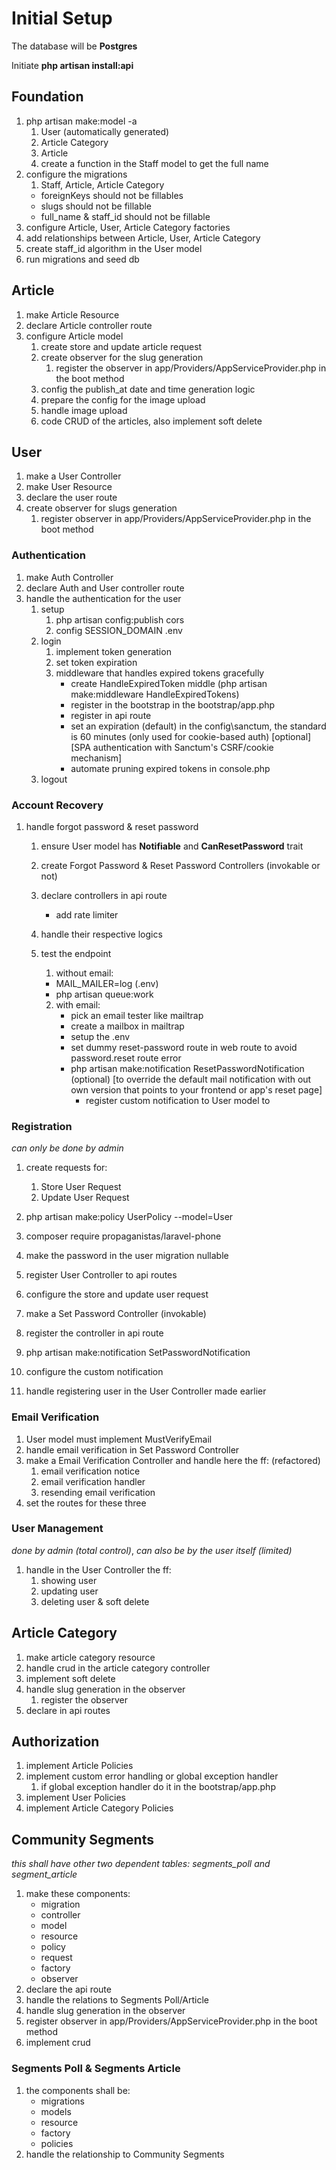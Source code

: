 # Initial Setup 

The database will be **Postgres**

Initiate **php artisan install:api**

## Foundation 

1. php artisan make:model -a 
    1. User (automatically generated)
    2. Article Category
    3. Article 
    4. create a function in the Staff model to get the full name 
2. configure the migrations
    1. Staff, Article, Article Category
    - foreignKeys should not be fillables
    - slugs should not be fillable
    - full_name & staff_id should not be fillable
3. configure Article, User, Article Category factories  
4. add relationships between Article, User, Article Category
5. create staff_id algorithm in the User model 
6. run migrations and seed db 
   
## Article 

1. make Article Resource
2. declare Article controller route 
3.  configure Article model
    1.  create store and update article request
    2. create observer for the slug generation 
        1. register the observer in app/Providers/AppServiceProvider.php in the boot method
    3. config the publish_at date and time generation logic
    4. prepare the config for the image upload
    5. handle image upload 
    6. code CRUD of the articles, also implement soft delete

## User 

1. make a User Controller
2. make User Resource
3. declare the user route
4. create observer for slugs generation
   1. register observer in app/Providers/AppServiceProvider.php in the boot method

### Authentication 

1. make Auth Controller 
2. declare Auth and User controller route
3. handle the authentication for the user 
    1.  setup 
        1. php artisan config:publish cors
        2. config SESSION_DOMAIN .env 
    2. login
        1. implement token generation 
        2. set token expiration
        3. middleware that handles expired tokens gracefully 
            - create HandleExpiredToken middle (php artisan make:middleware HandleExpiredTokens)
            - register in the bootstrap in the bootstrap/app.php 
            - register in api route
            - set an expiration (default) in the config\sanctum, the standard is 60 minutes (only used for          cookie-based auth)  [optional] [SPA authentication with Sanctum's CSRF/cookie mechanism]
            - automate pruning expired tokens in console.php
    3. logout

### Account Recovery 

 1.  handle forgot password & reset password
     1.  ensure User model has **Notifiable** and **CanResetPassword** trait
     2.  create Forgot Password & Reset Password Controllers (invokable or not)
     4.  declare controllers in api route
          - add rate limiter     
     5.  handle their respective logics 
     6.  test the endpoint 
         1.  without email: 
            - MAIL_MAILER=log (.env)
            - php artisan queue:work
  
         2. with email: 
            - pick an email tester like mailtrap
            - create a mailbox in mailtrap 
            - setup the .env
            - set dummy reset-password route in web route to avoid password.reset route error
            - php artisan make:notification ResetPasswordNotification (optional) [to override the default mail notification with out  own version that points to your frontend or app's reset page]
              - register custom notification to User model to

### Registration 
*can only be done by admin* 

1. create requests for:
   1. Store User Request
   2. Update User Request
   
2. php artisan make:policy UserPolicy --model=User
3. composer require propaganistas/laravel-phone
4. make the password in the user migration nullable
5. register User Controller to api routes
6. configure the store and update user request
7. make a Set Password Controller (invokable)
8. register the controller in api route  
9.  php artisan make:notification SetPasswordNotification
10. configure the custom notification
11. handle registering user in the User Controller made earlier

### Email Verification

1.  User model must implement MustVerifyEmail
2.  handle email verification in Set Password Controller
3. make a Email Verification Controller and handle here the ff: (refactored)
   1. email verification notice 
   2. email verification handler
   3. resending email verification
4. set the routes for these three

### User Management 
*done by admin (total control)*, 
*can also be by the user itself (limited)*

1. handle in the User Controller the ff:
   1. showing user
   2. updating user
   3. deleting user & soft delete 

## Article Category 

1. make article category resource 
2. handle crud in the article category controller
3. implement soft delete
4. handle slug generation in the observer 
   1. register the observer
5. declare in api routes

## Authorization 

1. implement Article Policies 
2. implement custom error handling or global exception handler 
   1. if global exception handler do it in the bootstrap/app.php
3. implement User Policies
4. implement Article Category Policies


## Community Segments
*this shall have other two dependent tables: segments_poll and segment_article* 

1. make these components:
   - migration
   - controller
   - model 
   - resource 
   - policy 
   - request
   - factory
   - observer
2. declare the api route 
3. handle the relations to Segments Poll/Article 
4. handle slug generation in the observer
5. register observer in app/Providers/AppServiceProvider.php in the boot method
6. implement crud

### Segments Poll & Segments Article
1. the components shall be:
   - migrations
   - models
   - resource
   - factory
   - policies
2. handle the relationship to Community Segments